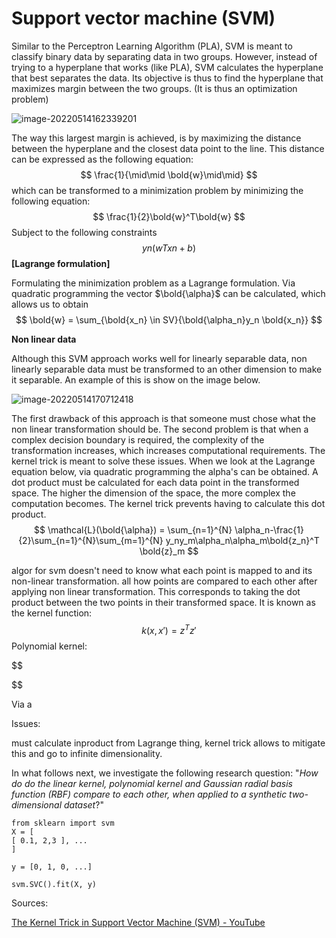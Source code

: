 # Support vector machine (SVM)

Similar to the Perceptron Learning Algorithm (PLA), SVM is meant to classify binary data by separating data in two groups. However, instead of trying to a hyperplane that works (like PLA), SVM calculates the hyperplane that best separates the data. Its objective is thus to find the hyperplane that maximizes margin between the two groups. (It is thus an optimization problem)

![image-20220514162339201](C:\GitHub\SFML\image-20220514162339201.png)

The way this largest margin is achieved, is by maximizing the distance between the hyperplane and the closest data point to the line. This distance can be expressed as the following equation:
$$
\frac{1}{\mid\mid \bold{w}\mid\mid}
$$
which can be transformed to a minimization problem by minimizing the following equation:
$$
\frac{1}{2}\bold{w}^T\bold{w}
$$
Subject to the following constraints
$$
yn(wTxn + b)
$$
**[Lagrange formulation]**

Formulating the minimization problem as a Lagrange formulation. Via quadratic programming the vector $\bold{\alpha}$ can be calculated, which allows us to obtain 
$$
\bold{w} = \sum_{\bold{x_n} \in SV}{\bold{\alpha_n}y_n \bold{x_n}}
$$


**Non linear data**

Although this SVM approach works well for linearly separable data, non linearly separable data must be transformed to an other dimension to make it separable. An example of this is show on the image below.

![image-20220514170712418](C:\GitHub\SFML\image-20220514170712418.png)

The first drawback of this approach is that someone must chose what the non linear transformation should be. The second problem is that when a complex decision boundary is required, the complexity of the transformation increases, which increases computational requirements. The kernel trick is meant to solve these issues. When we look at the Lagrange equation below, via quadratic programming the alpha's can be obtained. A dot product must be calculated for each data point in the transformed space. The higher the dimension of the space, the more complex the computation becomes. The kernel trick prevents having to calculate this dot product.
$$
\mathcal{L}(\bold{\alpha}) = \sum_{n=1}^{N} \alpha_n-\frac{1}{2}\sum_{n=1}^{N}\sum_{m=1}^{N} y_ny_m\alpha_n\alpha_m\bold{z_n}^T \bold{z}_m
$$




algor for svm doesn't need to know what each point is mapped to and its non-linear transformation. all how points are compared to each other after applying non linear transformation. This corresponds to taking the dot product between the two points in their transformed space. It is known as the kernel function:
$$
k(x, x') = z^Tz'
$$
Polynomial kernel:


$$

$$






Via a 

Issues:

must calculate inproduct from Lagrange thing, kernel trick allows to mitigate this and go to infinite dimensionality.









In what follows next, we investigate the following research question: "*How do do the linear kernel, polynomial kernel and Gaussian radial basis function (RBF) compare to each other, when applied to a synthetic two-dimensional dataset*?"









```
from sklearn import svm
X = [
[ 0.1, 2,3 ], ...
]

y = [0, 1, 0, ...]

svm.SVC().fit(X, y)
```





Sources:

[The Kernel Trick in Support Vector Machine (SVM) - YouTube](https://www.youtube.com/watch?v=Q7vT0--5VII)